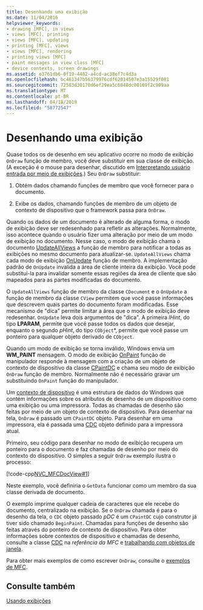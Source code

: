 ```yaml
---
title: Desenhando uma exibição
ms.date: 11/04/2016
helpviewer_keywords:
- drawing [MFC], in views
- views [MFC], printing
- views [MFC], updating
- printing [MFC], views
- views [MFC], rendering
- printing views [MFC]
- paint messages in view class [MFC]
- device contexts, screen drawings
ms.assetid: e3761db6-0f19-4482-a4cd-ac38ef7c4d3a
ms.openlocfilehash: bc461347b56379976cdf62014507e3a15529f081
ms.sourcegitcommit: 72583d30170d6ef29ea5c6848dc00169f2c909aa
ms.translationtype: MT
ms.contentlocale: pt-BR
ms.lasthandoff: 04/18/2019
ms.locfileid: "58772547"
---
```

# <a name="drawing-in-a-view"></a>Desenhando uma exibição

Quase todos os de desenho em seu aplicativo ocorre no modo de exibição `OnDraw` função de membro, você deve substituir em sua classe de exibição. (A exceção é o mouse para desenhar, discutido em [Interpretando usuário entrada por meio de exibições](../mfc/interpreting-user-input-through-a-view.md).) Seu `OnDraw` substituir:

1. Obtém dados chamando funções de membro que você fornecer para o documento.

1. Exibe os dados, chamando funções de membro de um objeto de contexto de dispositivo que o framework passa para `OnDraw`.

Quando os dados de um documento é alterado de alguma forma, o modo de exibição deve ser redesenhado para refletir as alterações. Normalmente, isso acontece quando o usuário fizer uma alteração por meio de um modo de exibição no documento. Nesse caso, o modo de exibição chama o documento [UpdateAllViews](../mfc/reference/cdocument-class.md#updateallviews) a função de membro para notificar a todas as exibições no mesmo documento para atualizar-se. `UpdateAllViews` chama cada modo de exibição [OnUpdate](../mfc/reference/cview-class.md#onupdate) função de membro. A implementação padrão de `OnUpdate` invalida a área de cliente inteira da exibição. Você pode substituí-la para invalidar somente essas regiões da área de cliente que são mapeados para as partes modificadas do documento.

O `UpdateAllViews` função de membro da classe `CDocument` e o `OnUpdate` a função de membro da classe `CView` permitem que você passe informações que descrevem quais partes do documento foram modificadas. Esse mecanismo de "dica" permite limitar a área que o modo de exibição deve redesenhar. `OnUpdate` leva dois argumentos de "dica". A primeira *lHint*, do tipo **LPARAM**, permite que você passe todos os dados que desejar, enquanto o segundo *pHint*, do tipo `CObject`*, permite que você passe um ponteiro para qualquer objeto derivado de `CObject`.

Quando um modo de exibição se torna inválido, Windows envia um **WM_PAINT** mensagem. O modo de exibição [OnPaint](../mfc/reference/cwnd-class.md#onpaint) função de manipulador responde à mensagem com a criação de um objeto de contexto de dispositivo da classe [CPaintDC](../mfc/reference/cpaintdc-class.md) e chama seu modo de exibição `OnDraw` função de membro. Normalmente não é necessário gravar um substituindo `OnPaint` função do manipulador.

Um [contexto de dispositivo](../mfc/device-contexts.md) é uma estrutura de dados do Windows que contém informações sobre os atributos de desenho de um dispositivo como uma exibição ou uma impressora. Todas as chamadas de desenho são feitas por meio de um objeto de contexto de dispositivo. Para desenhar na tela, `OnDraw` é passado um `CPaintDC` objeto. Para desenhar em uma impressora, ela é passada uma [CDC](../mfc/reference/cdc-class.md) objeto definido para a impressora atual.

Primeiro, seu código para desenhar no modo de exibição recupera um ponteiro para o documento e faz chamadas de desenho por meio do contexto do dispositivo. O simples a seguir `OnDraw` exemplo ilustra o processo:

[!code-cpp[NVC_MFCDocView#1](../mfc/codesnippet/cpp/drawing-in-a-view_1.cpp)]

Neste exemplo, você definiria o `GetData` funcionar como um membro da sua classe derivada de documento.

O exemplo imprime qualquer cadeia de caracteres que ele recebe do documento, centralizado na exibição. Se o `OnDraw` chamada é para o desenho da tela, o `CDC` objeto passado *pDC* é um `CPaintDC` cujo construtor já tiver sido chamado `BeginPaint`. Chamadas para funções de desenho são feitas através do ponteiro de contexto de dispositivo. Para obter informações sobre contextos de dispositivo e chamadas de desenho, consulte a classe [CDC](../mfc/reference/cdc-class.md) na *referência da MFC* e [trabalhando com objetos de janela](../mfc/working-with-window-objects.md).

Para obter mais exemplos de como escrever `OnDraw`, consulte o [exemplos de MFC](../overview/visual-cpp-samples.md).

## <a name="see-also"></a>Consulte também

[Usando exibições](../mfc/using-views.md)
